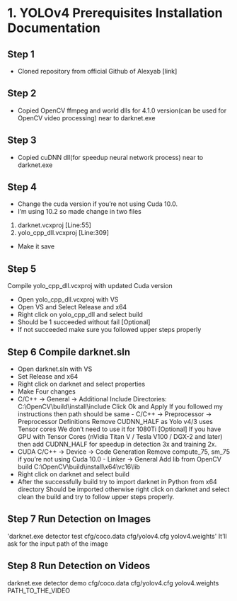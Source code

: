 # 1. YOLOv4 Prerequisites Installation Documentation

## Step 1
-	Cloned repository from official Github of Alexyab [link]
## Step 2
-	Copied OpenCV ffmpeg and world dlls for 4.1.0 version(can be used for OpenCV video processing) near to darknet.exe
## Step 3
-	Copied cuDNN dll(for speedup neural network process) near to darknet.exe  
## Step 4
-	Change the cuda version if you’re not using Cuda 10.0.
-	I’m using 10.2 so made change in two files
1)	darknet.vcxproj [Line:55]
2)	yolo_cpp_dll.vcxproj [Line:309]
-	Make it save
## Step 5
Compile yolo_cpp_dll.vcxproj with updated Cuda version
-	Open yolo_cpp_dll.vcxproj with VS
-	Open VS and Select Release and x64
-	Right click on yolo_cpp_dll and select build
-	Should be 1 succeeded without fail
	[Optional]
-	If not succeeded make sure you followed upper steps properly
 

## Step 6 Compile darknet.sln
-	Open darknet.sln with VS
-	Set Release and x64
-	Right click on darknet and select properties
-	Make Four changes
-	C/C++ -> General -> Additional Include Directories:
C:\OpenCV\build\install\include Click Ok and Apply
If you followed my instructions then path should be same
	      -	C/C++ -> Preprocessor -> Preprocessor Definitions
		Remove CUDNN_HALF as Yolo v4/3 uses Tensor cores
We don’t need to use it for 1080Ti
[Optional]
If you have GPU with Tensor Cores (nVidia Titan V / Tesla V100 / DGX-2 and later) then add CUDNN_HALF for speedup in detection 3x and training 2x.
-	CUDA C/C++ -> Device -> Code Generation 
Remove compute_75, sm_75 if you’re not using Cuda 10.0
                 - 	Linker -> General
		Add lib from OpenCV build
		C:\OpenCV\build\install\x64\vc16\lib
-	Right click on darknet and select build
-	After the successfully build try to import darknet in Python from x64 directory
Should be imported otherwise right click on darknet and select clean the build and try to follow upper steps properly.

## Step 7 Run Detection on Images

'darknet.exe detector test cfg/coco.data cfg/yolov4.cfg yolov4.weights'
It’ll ask for the input path of the image

## Step 8 Run Detection on Videos

darknet.exe detector demo cfg/coco.data cfg/yolov4.cfg yolov4.weights PATH_TO_THE_VIDEO


